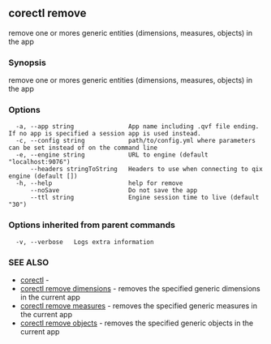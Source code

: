 ## corectl remove

remove one or mores generic entities (dimensions, measures, objects) in the app

### Synopsis

remove one or mores generic entities (dimensions, measures, objects) in the app

### Options

```
  -a, --app string               App name including .qvf file ending. If no app is specified a session app is used instead.
  -c, --config string            path/to/config.yml where parameters can be set instead of on the command line
  -e, --engine string            URL to engine (default "localhost:9076")
      --headers stringToString   Headers to use when connecting to qix engine (default [])
  -h, --help                     help for remove
      --noSave                   Do not save the app
      --ttl string               Engine session time to live (default "30")
```

### Options inherited from parent commands

```
  -v, --verbose   Logs extra information
```

### SEE ALSO

* [corectl](corectl.md)	 - 
* [corectl remove dimensions](corectl_remove_dimensions.md)	 - removes the specified generic dimensions in the current app
* [corectl remove measures](corectl_remove_measures.md)	 - removes the specified generic measures in the current app
* [corectl remove objects](corectl_remove_objects.md)	 - removes the specified generic objects in the current app

